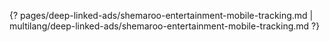 {? pages/deep-linked-ads/shemaroo-entertainment-mobile-tracking.md | multilang/deep-linked-ads/shemaroo-entertainment-mobile-tracking.md ?}

